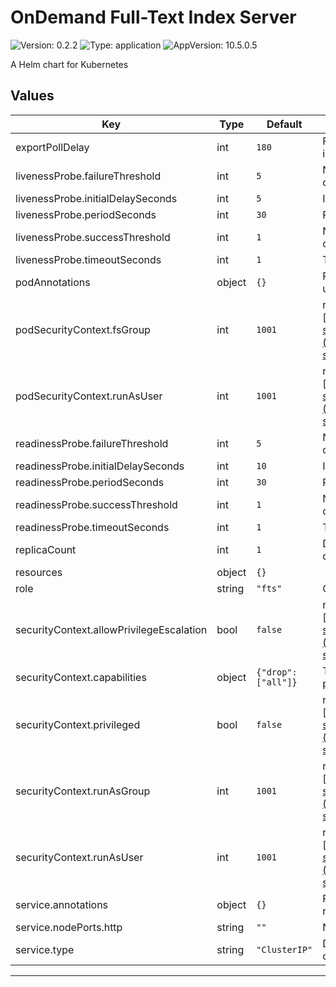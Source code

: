 # OnDemand Full-Text Index Server

![Version: 0.2.2](https://img.shields.io/badge/Version-0.2.2-informational?style=flat-square) ![Type: application](https://img.shields.io/badge/Type-application-informational?style=flat-square) ![AppVersion: 10.5.0.5](https://img.shields.io/badge/AppVersion-10.5.0.5-informational?style=flat-square)

A Helm chart for Kubernetes

## Values

| Key | Type | Default | Description |
|-----|------|---------|-------------|
| exportPollDelay | int | `180` | Full-text index export process polling/sleep interval (in seconds) |
| livenessProbe.failureThreshold | int | `5` | Number of consecutive negative tests before declaring failure |
| livenessProbe.initialDelaySeconds | int | `5` | Initial delay before probing liveness |
| livenessProbe.periodSeconds | int | `30` | Period in seconds between liveness checks |
| livenessProbe.successThreshold | int | `1` | Number of consecutive positive tests before counting it as a success |
| livenessProbe.timeoutSeconds | int | `1` | Timeout in seconds for liveness checks |
| podAnnotations | object | `{}` | Provides the ability to customize the deployment using Kubernetes annotations. |
| podSecurityContext.fsGroup | int | `1001` | ref: [https://kubernetes.io/docs/concepts/policy/pod-security-policy/#volumes-and-file-systems](https://kubernetes.io/docs/concepts/policy/pod-security-policy/#volumes-and-file-systems). |
| podSecurityContext.runAsUser | int | `1001` | ref: [https://kubernetes.io/docs/concepts/policy/pod-security-policy/#users-and-groups](https://kubernetes.io/docs/concepts/policy/pod-security-policy/#users-and-groups). |
| readinessProbe.failureThreshold | int | `5` | Number of consecutive negative tests before declaring failure |
| readinessProbe.initialDelaySeconds | int | `10` | Initial delay before probing readiness |
| readinessProbe.periodSeconds | int | `30` | Period in seconds between readiness checks |
| readinessProbe.successThreshold | int | `1` | Number of consecutive positive tests before counting it as a success |
| readinessProbe.timeoutSeconds | int | `1` | Timeout in seconds for readiness checks |
| replicaCount | int | `1` | Defines the number of replicas to be created after deployment. |
| resources | object | `{}` |  |
| role | string | `"fts"` | QAR component designation. |
| securityContext.allowPrivilegeEscalation | bool | `false` | ref: [https://kubernetes.io/docs/concepts/policy/pod-security-policy/#privilege-escalation](https://kubernetes.io/docs/concepts/policy/pod-security-policy/#privilege-escalation). |
| securityContext.capabilities | object | `{"drop":["all"]}` | The default (recommended) configuration prohibits all Linux capabilities. |
| securityContext.privileged | bool | `false` | ref: [https://kubernetes.io/docs/concepts/policy/pod-security-policy/#privileged](https://kubernetes.io/docs/concepts/policy/pod-security-policy/#privileged). |
| securityContext.runAsGroup | int | `1001` | ref: [https://kubernetes.io/docs/concepts/policy/pod-security-policy/#capabilities](https://kubernetes.io/docs/concepts/policy/pod-security-policy/#capabilities). |
| securityContext.runAsUser | int | `1001` | ref: [https://kubernetes.io/docs/concepts/policy/pod-security-policy/#users-and-groups](https://kubernetes.io/docs/concepts/policy/pod-security-policy/#users-and-groups). |
| service.annotations | object | `{}` | Provide any additional annotations which may be required. |
| service.nodePorts.http | string | `""` | Node port for WAS |
| service.type | string | `"ClusterIP"` | Defines the value for the Kubernetes service object \[ClusterIP\|LoadBalancer\|NodePort\]. |
----------------------------------------------
